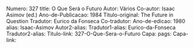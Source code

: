 Numero: 327
title: O Que Será o Futuro
Autor: Vários
Co-autor: Isaac Asimov (ed.)
Ano-de-Publicacao: 1984
Titulo-original: The Future in Question
Tradutor: Eurico da Fonseca
Co-tradutor: 
Ano-de-edicao: 1980
alias: Isaac-Asimov
Autor2-alias: 
Tradutor1-alias: Eurico-da-Fonseca
Tradutor2-alias: 
Titulo-link: 327-O-Que-Sera-o-Futuro
Capa: 
pags: 
Capa-link: 